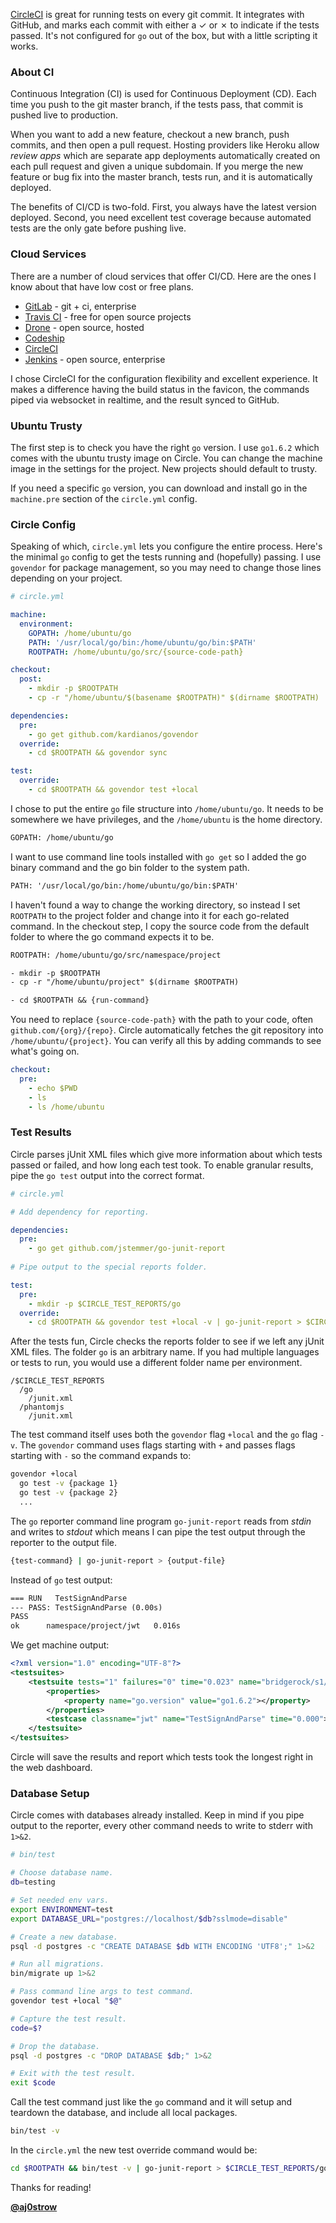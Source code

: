 [CircleCI](https://circleci.com/) is great for running tests on every git commit. It integrates with GitHub, and marks each commit with either a &#x2713; or &#x2717; to indicate if the tests passed. It's not configured for `go` out of the box, but with a little scripting it works. 

### About CI

Continuous Integration (CI) is used for Continuous Deployment (CD). Each time you push to the git master branch, if the tests pass, that commit is pushed live to production. 

When you want to add a new feature, checkout a new branch, push commits, and then open a pull request. Hosting providers like Heroku allow *review apps* which are separate app deployments automatically created on each pull request and given a unique subdomain. If you merge the new feature or bug fix into the master branch, tests run, and it is automatically deployed. 

The benefits of CI/CD is two-fold. First, you always have the latest version deployed. Second, you need excellent test coverage because automated tests are the only gate before pushing live. 

### Cloud Services

There are a number of cloud services that offer CI/CD. Here are the ones I know about that have low cost or free plans. 

* [GitLab](https://about.gitlab.com/) - git + ci, enterprise
* [Travis CI](https://travis-ci.org/) - free for open source projects
* [Drone](https://drone.io/) - open source, hosted
* [Codeship](https://codeship.com/)
* [CircleCI](https://circleci.com/)
* [Jenkins](https://jenkins.io/) - open source, enterprise

I chose CircleCI for the configuration flexibility and excellent experience. It makes a difference having the build status in the favicon, the commands piped via websocket in realtime, and the result synced to GitHub.

### Ubuntu Trusty

The first step is to check you have the right `go` version. I use `go1.6.2` which comes with the ubuntu trusty image on Circle. You can change the machine image in the settings for the project. New projects should default to trusty. 

If you need a specific `go` version, you can download and install go in the `machine.pre` section of the `circle.yml` config.

### Circle Config

Speaking of which, `circle.yml` lets you configure the entire process. Here's the minimal `go` config to get the tests running and (hopefully) passing. I use `govendor` for package management, so you may need to change those lines depending on your project. 

```yml
# circle.yml

machine:
  environment:
    GOPATH: /home/ubuntu/go
    PATH: '/usr/local/go/bin:/home/ubuntu/go/bin:$PATH'
    ROOTPATH: /home/ubuntu/go/src/{source-code-path}

checkout:
  post:
    - mkdir -p $ROOTPATH
    - cp -r "/home/ubuntu/$(basename $ROOTPATH)" $(dirname $ROOTPATH)

dependencies:
  pre: 
    - go get github.com/kardianos/govendor
  override:
    - cd $ROOTPATH && govendor sync

test:
  override:
    - cd $ROOTPATH && govendor test +local
```

I chose to put the entire `go` file structure into `/home/ubuntu/go`. It needs to be somewhere we have privileges, and the `/home/ubuntu` is the home directory.

```txt
GOPATH: /home/ubuntu/go
```

I want to use command line tools installed with `go get` so I added the go binary command and the go bin folder to the system path. 

```txt
PATH: '/usr/local/go/bin:/home/ubuntu/go/bin:$PATH'
```

I haven't found a way to change the working directory, so instead I set `ROOTPATH` to the project folder and change into it for each go-related command. In the checkout step, I copy the source code from the default folder to where the go command expects it to be. 

```txt
ROOTPATH: /home/ubuntu/go/src/namespace/project

- mkdir -p $ROOTPATH
- cp -r "/home/ubuntu/project" $(dirname $ROOTPATH)

- cd $ROOTPATH && {run-command}
```

You need to replace `{source-code-path}` with the path to your code, often `github.com/{org}/{repo}`. Circle automatically fetches the git repository into `/home/ubuntu/{project}`. You can verify all this by adding commands to see what's going on. 

```yml
checkout:
  pre:
    - echo $PWD
    - ls
    - ls /home/ubuntu
```

### Test Results

Circle parses jUnit XML files which give more information about which tests passed or failed, and how long each test took. To enable granular results, pipe the `go test` output into the correct format.

```yml
# circle.yml

# Add dependency for reporting.

dependencies:
  pre:
    - go get github.com/jstemmer/go-junit-report
    
# Pipe output to the special reports folder.

test:
  pre:
    - mkdir -p $CIRCLE_TEST_REPORTS/go
  override:
    - cd $ROOTPATH && govendor test +local -v | go-junit-report > $CIRCLE_TEST_REPORTS/go/junit.xml
```

After the tests fun, Circle checks the reports folder to see if we left any jUnit XML files. The folder `go` is an arbitrary name. If you had multiple languages or tests to run, you would use a different folder name per environment. 

```
/$CIRCLE_TEST_REPORTS
  /go
    /junit.xml
  /phantomjs
    /junit.xml
``` 

The test command itself uses both the `govendor` flag `+local` and the `go` flag `-v`. The `govendor` command uses flags starting with `+` and passes flags starting with `-` so the command expands to:

```sh
govendor +local
  go test -v {package 1}
  go test -v {package 2}
  ...
```

The `go` reporter command line program `go-junit-report` reads from *stdin* and writes to *stdout* which means I can pipe the test output through the reporter to the output file.

```sh
{test-command} | go-junit-report > {output-file}
```

Instead of `go` test output:

```txt
=== RUN   TestSignAndParse
--- PASS: TestSignAndParse (0.00s)
PASS
ok  	namespace/project/jwt	0.016s
```

We get machine output:

```xml
<?xml version="1.0" encoding="UTF-8"?>
<testsuites>
	<testsuite tests="1" failures="0" time="0.023" name="bridgerock/s1/jwt">
		<properties>
			<property name="go.version" value="go1.6.2"></property>
		</properties>
		<testcase classname="jwt" name="TestSignAndParse" time="0.000"></testcase>
	</testsuite>
</testsuites>
```

Circle will save the results and report which tests took the longest right in the web dashboard. 

### Database Setup

Circle comes with databases already installed. Keep in mind if you pipe output to the reporter, every other command needs to write to stderr with `1>&2`.

```sh
# bin/test

# Choose database name.
db=testing

# Set needed env vars.
export ENVIRONMENT=test
export DATABASE_URL="postgres://localhost/$db?sslmode=disable"

# Create a new database.
psql -d postgres -c "CREATE DATABASE $db WITH ENCODING 'UTF8';" 1>&2

# Run all migrations.
bin/migrate up 1>&2

# Pass command line args to test command.
govendor test +local "$@"

# Capture the test result.
code=$?

# Drop the database.
psql -d postgres -c "DROP DATABASE $db;" 1>&2

# Exit with the test result. 
exit $code
```

Call the test command just like the `go` command and it will setup and teardown the database, and include all local packages.

```sh
bin/test -v
```

In the `circle.yml` the new test override command would be:

```sh
cd $ROOTPATH && bin/test -v | go-junit-report > $CIRCLE_TEST_REPORTS/go/junit.xml
```

Thanks for reading!

**[@aj0strow](https://twitter.com/aj0strow)**
